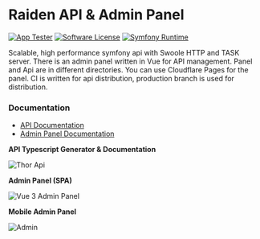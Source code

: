 # Raiden API & Admin Panel

[![App Tester](https://github.com/cesurapp/raiden/actions/workflows/tester.yml/badge.svg)](https://github.com/cesurapp/raiden/actions/workflows/tester.yml)
[![Software License](https://img.shields.io/badge/license-MIT-brightgreen.svg?logo=Unlicense)](LICENSE.md)
[![Symfony Runtime](https://img.shields.io/badge/Symfony%20Runtime-Compatible-brightgreen.svg?logo=Symfony)](https://symfony.com/doc/current/components/runtime.html)

Scalable, high performance symfony api with Swoole HTTP and TASK server.
There is an admin panel written in Vue for API management. Panel and Api are in different directories. You can use
Cloudflare Pages for the panel. CI is written for api distribution, production branch is used for distribution.

### Documentation

* [API Documentation](api)
* [Admin Panel Documentation](admin)


__API Typescript Generator & Documentation__

![Thor Api](https://user-images.githubusercontent.com/8649070/212729809-25660714-e0ec-40da-bd34-66d81eab56b0.png)

__Admin Panel (SPA)__

![Vue 3 Admin Panel](https://user-images.githubusercontent.com/8649070/212729823-072bd303-0913-4989-9817-c2a30b4eb3a1.png)

__Mobile Admin Panel__

![Admin](https://user-images.githubusercontent.com/8649070/236333125-1a76b410-c9e4-48c5-885b-c3d4ba9ab850.PNG)
